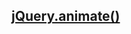 ## <a href="http://api.jquery.com/animate/" target="_new" class="fragment grow">jQuery.animate()</a>